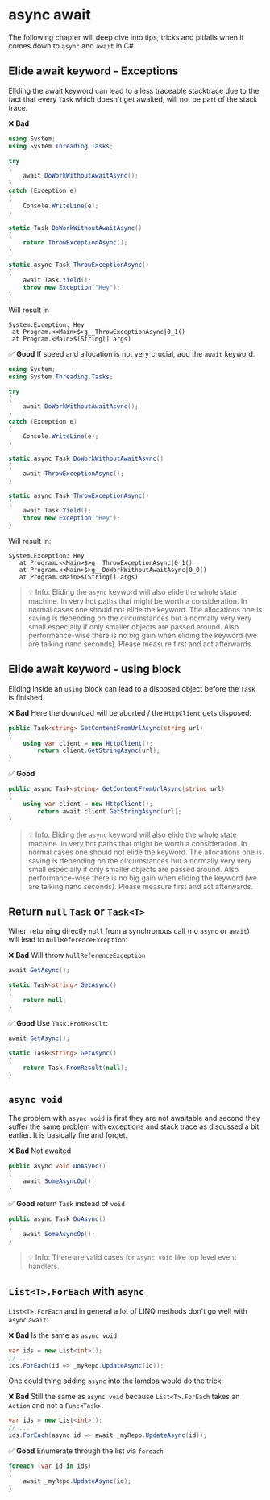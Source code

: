 # async await
The following chapter will deep dive into tips, tricks and pitfalls when it comes down to `async` and `await` in C#.

## Elide await keyword - Exceptions
Eliding the await keyword can lead to a less traceable stacktrace due to the fact that every `Task` which doesn't get awaited, will not be part of the stack trace.

❌ **Bad**
```csharp
using System;
using System.Threading.Tasks;

try
{
	await DoWorkWithoutAwaitAsync();
}
catch (Exception e)
{
	Console.WriteLine(e);
}

static Task DoWorkWithoutAwaitAsync()
{
	return ThrowExceptionAsync();
}

static async Task ThrowExceptionAsync()
{
	await Task.Yield();
	throw new Exception("Hey");
}
```

Will result in

```
System.Exception: Hey  
 at Program.<<Main>$>g__ThrowExceptionAsync|0_1()  
 at Program.<Main>$(String[] args)  
``` 

✅ **Good** If speed and allocation is not very crucial, add the `await` keyword.
```csharp
using System;
using System.Threading.Tasks;

try
{
	await DoWorkWithoutAwaitAsync();
}
catch (Exception e)
{
	Console.WriteLine(e);
}

static async Task DoWorkWithoutAwaitAsync()
{
	await ThrowExceptionAsync();
}

static async Task ThrowExceptionAsync()
{
	await Task.Yield();
	throw new Exception("Hey");
}
```

Will result in:
```
System.Exception: Hey
   at Program.<<Main>$>g__ThrowExceptionAsync|0_1()
   at Program.<<Main>$>g__DoWorkWithoutAwaitAsync|0_0()
   at Program.<Main>$(String[] args)
```

> 💡 Info: Eliding the `async` keyword will also elide the whole state machine. In very hot paths that might be worth a consideration. In normal cases one should not elide the keyword. The allocations one is saving is depending on the circumstances but a normally very very small especially if only smaller objects are passed around. Also performance-wise there is no big gain when eliding the keyword (we are talking nano seconds). Please measure first and act afterwards.

## Elide await keyword - using block
Eliding inside an `using` block can lead to a disposed object before the `Task` is finished.

❌ **Bad** Here the download will be aborted / the `HttpClient` gets disposed:
```csharp
public Task<string> GetContentFromUrlAsync(string url)
{
    using var client = new HttpClient();
        return client.GetStringAsync(url);
}
```

✅ **Good**
```csharp
public async Task<string> GetContentFromUrlAsync(string url)
{
    using var client = new HttpClient();
        return await client.GetStringAsync(url);
}
```

> 💡 Info: Eliding the `async` keyword will also elide the whole state machine. In very hot paths that might be worth a consideration. In normal cases one should not elide the keyword. The allocations one is saving is depending on the circumstances but a normally very very small especially if only smaller objects are passed around. Also performance-wise there is no big gain when eliding the keyword (we are talking nano seconds). Please measure first and act afterwards.

## Return `null` `Task` or `Task<T>`
When returning directly `null` from a synchronous call (no `async` or `await`) will lead to `NullReferenceException`:

❌ **Bad** Will throw `NullReferenceException`
```csharp
await GetAsync();

static Task<string> GetAsync()
{
	return null;
}
```

✅ **Good** Use `Task.FromResult`:

```csharp
await GetAsync();

static Task<string> GetAsync()
{
	return Task.FromResult(null);
}
```

## `async void`
The problem with `async void` is first they are not awaitable and second they suffer the same problem with exceptions and stack trace as discussed a bit earlier. It is basically fire and forget.

❌ **Bad** Not awaited
```csharp
public async void DoAsync()
{
	await SomeAsyncOp();
}
```

✅ **Good** return `Task` instead of `void`
```csharp
public async Task DoAsync()
{
	await SomeAsyncOp();
}
```

> 💡 Info: There are valid cases for `async void` like top level event handlers.

## `List<T>.ForEach` with `async`
`List<T>.ForEach` and in general a lot of LINQ methods don't go well with `async` `await`:

❌ **Bad** Is the same as `async void`
```csharp
var ids = new List<int>();
// ...
ids.ForEach(id => _myRepo.UpdateAsync(id));
```

One could thing adding `async` into the lamdba would do the trick:

❌ **Bad** Still the same as `async void` because `List<T>.ForEach` takes an `Action` and not a `Func<Task>`.
```csharp
var ids = new List<int>();
// ...
ids.ForEach(async id => await _myRepo.UpdateAsync(id));
```

✅ **Good** Enumerate through the list via `foreach`
```csharp
foreach (var id in ids)
{
	await _myRepo.UpdateAsync(id);
}
```